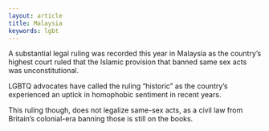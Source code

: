 ```yaml
---
layout: article
title: Malaysia
keywords: lgbt
---
```


A substantial legal ruling was recorded this year in Malaysia as the country’s highest court ruled that the Islamic provision that banned same sex acts was unconstitutional.

LGBTQ advocates have called the ruling “historic” as the country’s experienced an uptick in homophobic sentiment in recent years.

This ruling though, does not legalize same-sex acts, as a civil law from Britain’s colonial-era banning those is still on the books.
